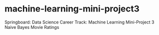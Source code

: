 # machine-learning-mini-project3
Springboard: Data Science Career Track: Machine Learning Mini-Project 3 Naive Bayes Movie Ratings
